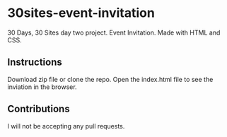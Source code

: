 # 30sites-event-invitation

30 Days, 30 Sites day two project. Event Invitation. Made with HTML and CSS.

## Instructions
Download zip file or clone the repo. Open the index.html file to see the inviation in the browser.

## Contributions
I will not be accepting any pull requests.

